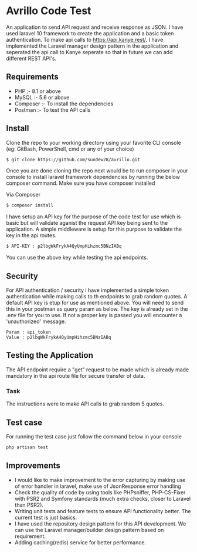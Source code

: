 # Avrillo Code Test

An application to send API request and receive response as JSON. I have used laravel 10 framework to create the application and a basic token authentication.
To make api calls to https://api.kanye.rest/. I have implemented the Laravel manager design pattern in the application and seperated the api call to Kanye seperate so that in future we can add different REST API's.

## Requirements

- PHP :- 8.1 or above
- MySQL :- 5.6 or above
- Composer :- To install the dependencies
- Postman :- To test the API calls

## Install

Clone the repo to your working directory using your favorite CLI console (eg: GitBash, PowerShell, cmd or any of your choice) 

```bash
$ git clone https://github.com/sundew28/avrillo.git
```

Once you are done cloning the repo next would be to run composer in your console to install laravel framework dependencies by running the below composer command. Make sure you have composer installed

Via Composer

```bash
$ composer install
```

I have setup an API key for the purpose of the code test for use which is basic but will validate aganist the request API key being sent to the application.
A simple middleware is setup for this purpose to validate the key in the api routes.

```bash
$ API-KEY : p2lbgWkFrykA4QyUmpHihzmc5BNzIABq
```
You can use the above key while testing the api endpoints.


## Security

For API authentication / security i have implemented a simple token authentication while making calls to th endpoints to grab random quotes. A default API key is etup for use as mentioned above. You will need to send this in your postman as query param as below. The key is already set in the .env file for you to use. If not a proper key is passed you will encounter a 'unauthorized' message.

```
Param : api_token
Value : p2lbgWkFrykA4QyUmpHihzmc5BNzIABq

```

## Testing the Application

The API endpoint require a "get" request to be made which is already made mandatory in the api route file for secure transfer of data.

### Task 

The instructions were to make API calls to grab random 5 quotes.



## Test case

For running the test case just follow the command below in your console
```bash
php artisan test
```

## Improvements

- I would like to make improvement to the error capturing by making use of error handler in laravel, make use of JsonResponse error handling
- Check the quality of code by using tools like PHPsniffer, PHP-CS-Fixer with PSR2 and Symfony standards (much extra checks, closer to Laravel than PSR2).
- Writing unit tests and feature tests to ensure API functionality better. The current test is just basics.
- I have used the repository design pattern for this API development. We can use the Laravel manager/builder design pattern based on requirement.
- Adding caching(redis) service for better performance.
